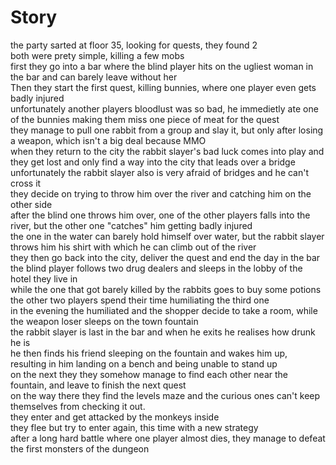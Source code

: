 # Story
the party sarted at floor 35, looking for quests, they found 2  
both were prety simple, killing a few mobs  
first they go into a bar where the blind player hits on the ugliest woman in the bar and can barely leave without her  
Then they start the first quest, killing bunnies, where one player even gets badly injured  
unfortunately another players bloodlust was so bad, he immedietly ate one of the bunnies making them miss one piece of meat for the quest  
they manage to pull one rabbit from a group and slay it, but only after losing a weapon, which isn't a big deal because MMO  
when they return to the city the rabbit slayer's bad luck comes into play and they get lost and only find a way into the city that leads over a bridge  
unfortunately the rabbit slayer also is very afraid of bridges and he can't cross it  
they decide on trying to throw him over the river and catching him on the other side  
after the blind one throws him over, one of the other players falls into the river, but the other one "catches" him getting badly injured  
the one in the water can barely hold himself over water, but the rabbit slayer throws him his shirt with which he can climb out of the river  
they then go back into the city, deliver the quest and end the day in the bar  
the blind player follows two drug dealers and sleeps in the lobby of the hotel they live in  
while the one that got barely killed by the rabbits goes to buy some potions the other two players spend their time humiliating the third one  
in the evening the humiliated and the shopper decide to take a room, while the weapon loser sleeps on the town fountain   
the rabbit slayer is last in the bar and when he exits he realises how drunk he is  
he then finds his friend sleeping on the fountain and wakes him up, resulting in him landing on a bench and being unable to stand up   
on the next they they somehow manage to find each other near the fountain, and leave to finish the next quest  
on the way there they find the levels maze and the curious ones can't keep themselves from checking it out.  
they enter and get attacked by the monkeys inside  
they flee but try to enter again, this time with a new strategy  
after a long hard battle where one player almost dies, they manage to defeat the first monsters of the dungeon  
